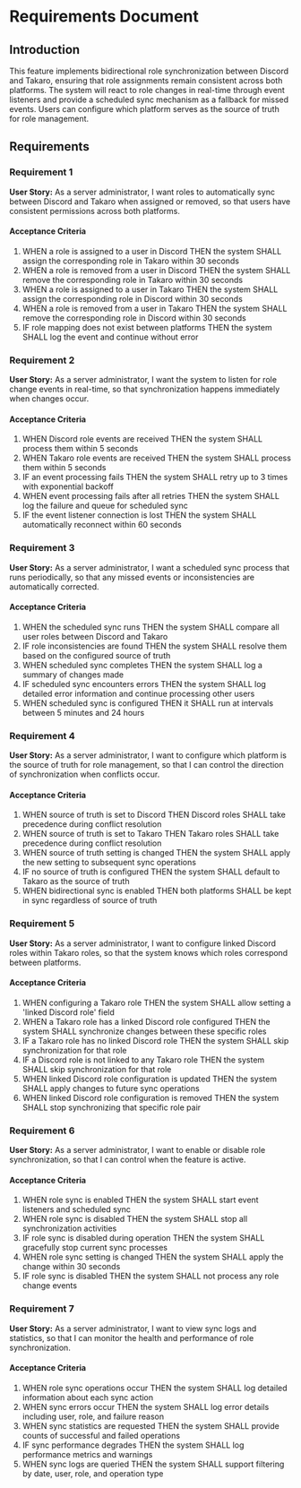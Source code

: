 # Requirements Document

## Introduction

This feature implements bidirectional role synchronization between Discord and Takaro, ensuring that role assignments remain consistent across both platforms. The system will react to role changes in real-time through event listeners and provide a scheduled sync mechanism as a fallback for missed events. Users can configure which platform serves as the source of truth for role management.

## Requirements

### Requirement 1

**User Story:** As a server administrator, I want roles to automatically sync between Discord and Takaro when assigned or removed, so that users have consistent permissions across both platforms.

#### Acceptance Criteria

1. WHEN a role is assigned to a user in Discord THEN the system SHALL assign the corresponding role in Takaro within 30 seconds
2. WHEN a role is removed from a user in Discord THEN the system SHALL remove the corresponding role in Takaro within 30 seconds
3. WHEN a role is assigned to a user in Takaro THEN the system SHALL assign the corresponding role in Discord within 30 seconds
4. WHEN a role is removed from a user in Takaro THEN the system SHALL remove the corresponding role in Discord within 30 seconds
5. IF role mapping does not exist between platforms THEN the system SHALL log the event and continue without error

### Requirement 2

**User Story:** As a server administrator, I want the system to listen for role change events in real-time, so that synchronization happens immediately when changes occur.

#### Acceptance Criteria

1. WHEN Discord role events are received THEN the system SHALL process them within 5 seconds
2. WHEN Takaro role events are received THEN the system SHALL process them within 5 seconds
3. IF an event processing fails THEN the system SHALL retry up to 3 times with exponential backoff
4. WHEN event processing fails after all retries THEN the system SHALL log the failure and queue for scheduled sync
5. IF the event listener connection is lost THEN the system SHALL automatically reconnect within 60 seconds

### Requirement 3

**User Story:** As a server administrator, I want a scheduled sync process that runs periodically, so that any missed events or inconsistencies are automatically corrected.

#### Acceptance Criteria

1. WHEN the scheduled sync runs THEN the system SHALL compare all user roles between Discord and Takaro
2. IF role inconsistencies are found THEN the system SHALL resolve them based on the configured source of truth
3. WHEN scheduled sync completes THEN the system SHALL log a summary of changes made
4. IF scheduled sync encounters errors THEN the system SHALL log detailed error information and continue processing other users
5. WHEN scheduled sync is configured THEN it SHALL run at intervals between 5 minutes and 24 hours

### Requirement 4

**User Story:** As a server administrator, I want to configure which platform is the source of truth for role management, so that I can control the direction of synchronization when conflicts occur.

#### Acceptance Criteria

1. WHEN source of truth is set to Discord THEN Discord roles SHALL take precedence during conflict resolution
2. WHEN source of truth is set to Takaro THEN Takaro roles SHALL take precedence during conflict resolution
3. WHEN source of truth setting is changed THEN the system SHALL apply the new setting to subsequent sync operations
4. IF no source of truth is configured THEN the system SHALL default to Takaro as the source of truth
5. WHEN bidirectional sync is enabled THEN both platforms SHALL be kept in sync regardless of source of truth

### Requirement 5

**User Story:** As a server administrator, I want to configure linked Discord roles within Takaro roles, so that the system knows which roles correspond between platforms.

#### Acceptance Criteria

1. WHEN configuring a Takaro role THEN the system SHALL allow setting a 'linked Discord role' field
2. WHEN a Takaro role has a linked Discord role configured THEN the system SHALL synchronize changes between these specific roles
3. IF a Takaro role has no linked Discord role THEN the system SHALL skip synchronization for that role
4. IF a Discord role is not linked to any Takaro role THEN the system SHALL skip synchronization for that role
5. WHEN linked Discord role configuration is updated THEN the system SHALL apply changes to future sync operations
6. WHEN linked Discord role configuration is removed THEN the system SHALL stop synchronizing that specific role pair

### Requirement 6

**User Story:** As a server administrator, I want to enable or disable role synchronization, so that I can control when the feature is active.

#### Acceptance Criteria

1. WHEN role sync is enabled THEN the system SHALL start event listeners and scheduled sync
2. WHEN role sync is disabled THEN the system SHALL stop all synchronization activities
3. IF role sync is disabled during operation THEN the system SHALL gracefully stop current sync processes
4. WHEN role sync setting is changed THEN the system SHALL apply the change within 30 seconds
5. IF role sync is disabled THEN the system SHALL not process any role change events

### Requirement 7

**User Story:** As a server administrator, I want to view sync logs and statistics, so that I can monitor the health and performance of role synchronization.

#### Acceptance Criteria

1. WHEN role sync operations occur THEN the system SHALL log detailed information about each sync action
2. WHEN sync errors occur THEN the system SHALL log error details including user, role, and failure reason
3. WHEN sync statistics are requested THEN the system SHALL provide counts of successful and failed operations
4. IF sync performance degrades THEN the system SHALL log performance metrics and warnings
5. WHEN sync logs are queried THEN the system SHALL support filtering by date, user, role, and operation type
